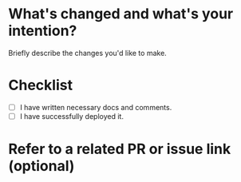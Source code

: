 
# What's changed and what's your intention?

Briefly describe the changes you'd like to make.

# Checklist

- [ ] I have written necessary docs and comments.
- [ ] I have successfully deployed it.

# Refer to a related PR or issue link (optional)
